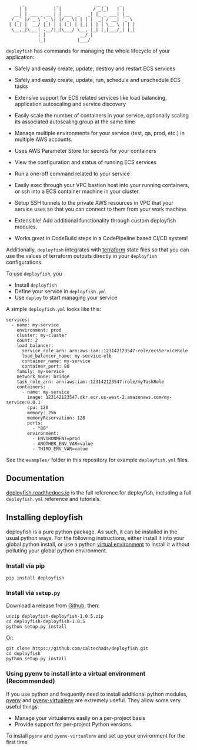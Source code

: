 ```
      _            _              __ _     _
     | |          | |            / _(_)   | |
   __| | ___ _ __ | | ___  _   _| |_ _ ___| |__
  / _` |/ _ \ '_ \| |/ _ \| | | |  _| / __| '_ \
 | (_| |  __/ |_) | | (_) | |_| | | | \__ \ | | |
  \__,_|\___| .__/|_|\___/ \__, |_| |_|___/_| |_|
            | |             __/ |
            |_|            |___/
```

`deployfish` has commands for managing the whole lifecycle of your application:

* Safely and easily create, update, destroy and restart ECS services
* Safely and easily create, update, run, schedule and unschedule ECS tasks
* Extensive support for ECS related services like load balancing, application
  autoscaling and service discovery
* Easily scale the number of containers in your service, optionally scaling its
  associated autoscaling group at the same time
* Manage multiple environments for your service (test, qa, prod, etc.) in
  multiple AWS accounts.
* Uses AWS Parameter Store for secrets for your containers
* View the configuration and status of running ECS services
* Run a one-off command related to your service
* Easily exec through your VPC bastion host into your running containers, or
  ssh into a ECS container machine in your cluster.
* Setup SSH tunnels to the private AWS resources in VPC that your service
  uses so that you can connect to them from your work machine.

* Extensible! Add additional functionality through custom deployfish modules.
* Works great in CodeBuild steps in a CodePipeline based CI/CD system!


Additionally, `deployfish` integrates with
[terraform](https://www.terraform.io) state files so that you can use the
values of terraform outputs directly in your `deployfish` configurations.

To use `deployfish`, you

* Install `deployfish`
* Define your service in `deployfish.yml`
* Use `deploy` to start managing your service

A simple `deployfish.yml` looks like this:

    services:
      - name: my-service
        environment: prod
        cluster: my-cluster
        count: 2
        load_balancer:
          service_role_arn: arn:aws:iam::123142123547:role/ecsServiceRole
          load_balancer_name: my-service-elb
          container_name: my-service
          container_port: 80
        family: my-service
        network_mode: bridge
        task_role_arn: arn:aws:iam::123142123547:role/myTaskRole
        containers:
          - name: my-service
            image: 123142123547.dkr.ecr.us-west-2.amazonaws.com/my-service:0.0.1
            cpu: 128
            memory: 256
            memoryReservation: 128
            ports:
              - "80"
            environment:
              - ENVIRONMENT=prod
              - ANOTHER_ENV_VAR=value
              - THIRD_ENV_VAR=value

See the `examples/` folder in this repository for example `deployfish.yml`
files.

## Documentation

[deployfish.readthedocs.io](http://deployfish.readthedocs.io/) is the full
reference for deployfish, including a full `deployfish.yml` reference and
tutorials.


## Installing deployfish

deployfish is a pure python package.  As such, it can be installed in the
usual python ways.  For the following instructions, either install it into your
global python install, or use a python [virtual environment](https://python-guide-pt-br.readthedocs.io/en/latest/dev/virtualenvs/) to install it
without polluting your global python environment.

### Install via pip

    pip install deployfish

### Install via `setup.py`

Download a release from [Github](https://github.com/caltechads/deployfish/releases), then:

    unzip deployfish-deployfish-1.0.5.zip
    cd deployfish-deployfish-1.0.5
    python setup.py install

Or:

    git clone https://github.com/caltechads/deployfish.git
    cd deployfish
    python setup.py install

### Using pyenv to install into a virtual environment (Recommended)

If you use python and frequently need to install additional python modules,
[pyenv](https://github.com/pyenv/pyenv) and [pyenv-virtualenv](https://github.com/pyenv/pyenv-virtualenv)
are extremely useful.  They allow some very useful things:

* Manage your virtualenvs easily on a per-project basis
* Provide support for per-project Python versions.

To install `pyenv` and `pyenv-virtualenv` and set up your environment for the
first time

